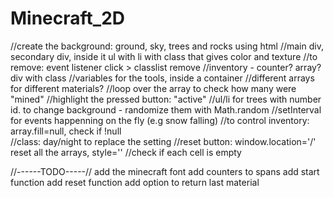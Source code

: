 # Minecraft_2D
//create the background: ground, sky, trees and rocks using html
//main div, secondary div, inside it ul with li with class that gives color and texture
//to remove: event listener click > classlist remove
//inventory - counter? array? div with class 
//variables for the tools, inside a container
//different arrays for different materials?
//loop over the array to check how many were "mined"
//highlight the pressed button: "active"
//ul/li for trees with number id. to change background - randomize them with Math.random
//setInterval for events happenning on the fly (e.g snow falling)
//to control inventory: array.fill=null, check if !null  
//class: day/night to replace the setting
//reset button: window.location='/' reset all the arrays,  style=''
//check if each cell is empty
<!-- issues to resolve: -->


//------TODO-----//
add the minecraft font
add counters to spans
add start function
add reset function
add option to return last material